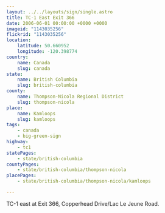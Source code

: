 ```yaml
---
layout: ../../layouts/sign/single.astro
title: TC-1 East Exit 366
date: 2006-06-01 00:00:00 +0000 +0000
imageid: "1143035256"
flickrid: "1143035256"
location:
    latitude: 50.660952
    longitude: -120.398774
country:
    name: Canada
    slug: canada
state:
    name: British Columbia
    slug: british-columbia
county:
    name: Thompson-Nicola Regional District
    slug: thompson-nicola
place:
    name: Kamloops
    slug: kamloops
tags:
    - canada
    - big-green-sign
highway:
    - tc1
statePages:
    - state/british-columbia
countyPages:
    - state/british-columbia/thompson-nicola
placePages:
    - state/british-columbia/thompson-nicola/kamloops

---
```

TC-1 east at Exit 366, Copperhead Drive/Lac Le Jeune Road.